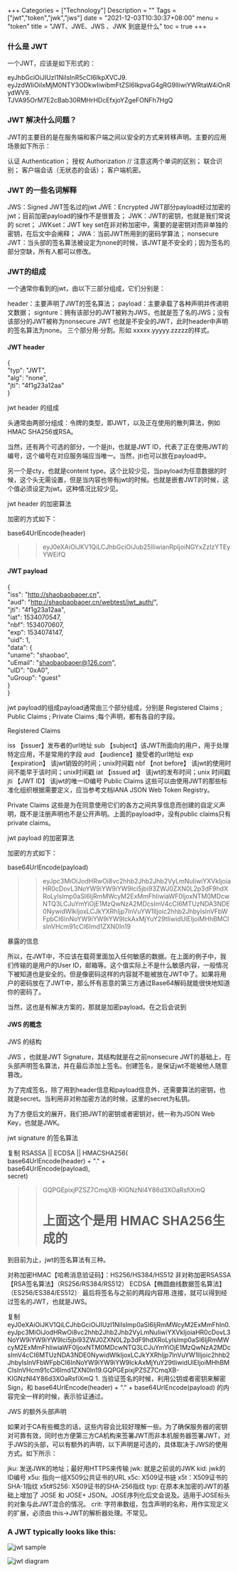 +++
Categories = ["Technology"]
Description = ""
Tags = ["jwt","token","jwk","jws"]
date = "2021-12-03T10:30:37+08:00"
menu = "token"
title = "JWT、JWE、JWS 、JWK 到底是什么"
toc = true
+++

### 什么是 JWT

一个JWT，应该是如下形式的： 


eyJhbGciOiJIUzI1NiIsInR5cCI6IkpXVCJ9.  
eyJzdWIiOiIxMjM0NTY3ODkwIiwibmFtZSI6IkpvaG4gRG9lIiwiYWRtaW4iOnRydWV9.  
TJVA95OrM7E2cBab30RMHrHDcEfxjoYZgeFONFh7HgQ 

### JWT 解决什么问题？

JWT的主要目的是在服务端和客户端之间以安全的方式来转移声明。主要的应用场景如下所示：

 认证 Authentication；
 授权 Authorization // 注意这两个单词的区别；
 联合识别；
 客户端会话（无状态的会话）；
 客户端机密。

### JWT 的一些名词解释

 JWS：Signed JWT签名过的jwt
 JWE：Encrypted JWT部分payload经过加密的jwt；目前加密payload的操作不是很普及；
 JWK：JWT的密钥，也就是我们常说的 scret；
 JWKset：JWT key set在非对称加密中，需要的是密钥对而非单独的密钥，在后文中会阐释；
 JWA：当前JWT所用到的密码学算法；
 nonsecure JWT：当头部的签名算法被设定为none的时候，该JWT是不安全的；因为签名的部分空缺，所有人都可以修改。

 ### JWT的组成

一个通常你看到的jwt，由以下三部分组成，它们分别是：

 header：主要声明了JWT的签名算法；
 payload：主要承载了各种声明并传递明文数据；
 signture：拥有该部分的JWT被称为JWS，也就是签了名的JWS；没有该部分的JWT被称为nonsecure JWT 也就是不安全的JWT，此时header中声明的签名算法为none。
三个部分用·分割。形如 xxxxx.yyyyy.zzzzz的样式。


#### JWT header 


{  
  "typ": "JWT",  
  "alg": "none",  
  "jti": "4f1g23a12aa"  
} 

jwt header 的组成

头通常由两部分组成：令牌的类型，即JWT，以及正在使用的散列算法，例如HMAC SHA256或RSA。

当然，还有两个可选的部分，一个是jti，也就是JWT ID，代表了正在使用JWT的编号，这个编号在对应服务端应当唯一。当然，jti也可以放在payload中。

另一个是cty，也就是content type。这个比较少见，当payload为任意数据的时候，这个头无需设置，但是当内容也带有jwt的时候。也就是嵌套JWT的时候，这个值必须设定为jwt。这种情况比较少见。

jwt header 的加密算法

加密的方式如下： 


base64UrlEncode(header)  
>> eyJ0eXAiOiJKV1QiLCJhbGciOiJub25lIiwianRpIjoiNGYxZzIzYTEyYWEifQ 

####  JWT payload 


{  
  "iss": "http://shaobaobaoer.cn",  
  "aud": "http://shaobaobaoer.cn/webtest/jwt_auth/",  
  "jti": "4f1g23a12aa",  
  "iat": 1534070547,  
  "nbf": 1534070607,  
  "exp": 1534074147,  
  "uid": 1,  
  "data": {  
    "uname": "shaobao",  
    "uEmail": "shaobaobaoer@126.com",  
    "uID": "0xA0",  
    "uGroup": "guest"  
  }  
} 

jwt payload的组成payload通常由三个部分组成，分别是 Registered Claims ; Public Claims ; Private Claims ;每个声明，都有各自的字段。

Registered Claims

 iss  【issuer】发布者的url地址
 sub 【subject】该JWT所面向的用户，用于处理特定应用，不是常用的字段
 aud 【audience】接受者的url地址
 exp 【expiration】 该jwt销毁的时间；unix时间戳
 nbf  【not before】 该jwt的使用时间不能早于该时间；unix时间戳
 iat   【issued at】 该jwt的发布时间；unix 时间戳
 jti    【JWT ID】 该jwt的唯一ID编号
Public Claims 这些可以由使用JWT的那些标准化组织根据需要定义，应当参考文档IANA JSON Web Token Registry。

Private Claims 这些是为在同意使用它们的各方之间共享信息而创建的自定义声明，既不是注册声明也不是公开声明。上面的payload中，没有public claims只有private claims。

jwt payload 的加密算法

加密的方式如下： 


base64UrlEncode(payload)  
>>eyJpc3MiOiJodHRwOi8vc2hhb2Jhb2Jhb2VyLmNuIiwiYXVkIjoiaHR0cDovL3NoYW9iYW9iYW9lci5jbi93ZWJ0ZXN0L2p3dF9hdXRoLyIsImp0aSI6IjRmMWcyM2ExMmFhIiwiaWF0IjoxNTM0MDcwNTQ3LCJuYmYiOjE1MzQwNzA2MDcsImV4cCI6MTUzNDA3NDE0NywidWlkIjoxLCJkYXRhIjp7InVuYW1lIjoic2hhb2JhbyIsInVFbWFpbCI6InNoYW9iYW9iYW9lckAxMjYuY29tIiwidUlEIjoiMHhBMCIsInVHcm91cCI6Imd1ZXN0In19 

暴露的信息

所以，在JWT中，不应该在载荷里面加入任何敏感的数据。在上面的例子中，我们传输的是用户的User ID，邮箱等。这个值实际上不是什么敏感内容，一般情况下被知道也是安全的。但是像密码这样的内容就不能被放在JWT中了。如果将用户的密码放在了JWT中，那么怀有恶意的第三方通过Base64解码就能很快地知道你的密码了。

当然，这也是有解决方案的，那就是加密payload。在之后会说到

#### JWS 的概念

JWS 的结构

JWS ，也就是JWT Signature，其结构就是在之前nonsecure JWT的基础上，在头部声明签名算法，并在最后添加上签名。创建签名，是保证jwt不能被他人随意篡改。

为了完成签名，除了用到header信息和payload信息外，还需要算法的密钥，也就是secret。当利用非对称加密方法的时候，这里的secret为私钥。

为了方便后文的展开，我们把JWT的密钥或者密钥对，统一称为JSON Web Key，也就是JWK。

jwt signature 的签名算法 

复制
RSASSA || ECDSA || HMACSHA256(  
  base64UrlEncode(header) + "." +  
  base64UrlEncode(payload),  
  secret)  
>>GQPGEpixjPZSZ7CmqXB-KIGNzNl4Y86d3XOaRsfiXmQ  
>># 上面这个是用 HMAC SHA256生成的 
到目前为止，jwt的签名算法有三种。

 对称加密HMAC【哈希消息验证码】：HS256/HS384/HS512
 非对称加密RSASSA【RSA签名算法】（RS256/RS384/RS512）
 ECDSA【椭圆曲线数据签名算法】（ES256/ES384/ES512）
最后将签名与之前的两段内容用.连接，就可以得到经过签名的JWT，也就是JWS。 

复制
eyJ0eXAiOiJKV1QiLCJhbGciOiJIUzI1NiIsImp0aSI6IjRmMWcyM2ExMmFhIn0.eyJpc3MiOiJodHRwOi8vc2hhb2Jhb2Jhb2VyLmNuIiwiYXVkIjoiaHR0cDovL3NoYW9iYW9iYW9lci5jbi93ZWJ0ZXN0L2p3dF9hdXRoLyIsImp0aSI6IjRmMWcyM2ExMmFhIiwiaWF0IjoxNTM0MDcwNTQ3LCJuYmYiOjE1MzQwNzA2MDcsImV4cCI6MTUzNDA3NDE0NywidWlkIjoxLCJkYXRhIjp7InVuYW1lIjoic2hhb2JhbyIsInVFbWFpbCI6InNoYW9iYW9iYW9lckAxMjYuY29tIiwidUlEIjoiMHhBMCIsInVHcm91cCI6Imd1ZXN0In19.GQPGEpixjPZSZ7CmqXB-KIGNzNl4Y86d3XOaRsfiXmQ 
1.
当验证签名的时候，利用公钥或者密钥来解密Sign，和 base64UrlEncode(header) + "." + base64UrlEncode(payload) 的内容完全一样的时候，表示验证通过。

JWS 的额外头部声明

如果对于CA有些概念的话，这些内容会比较好理解一些。为了确保服务器的密钥对可靠有效，同时也方便第三方CA机构来签署JWT而非本机服务器签署JWT，对于JWS的头部，可以有额外的声明，以下声明是可选的，具体取决于JWS的使用方式。如下所示：

 jku: 发送JWK的地址；最好用HTTPS来传输
 jwk: 就是之前说的JWK
 kid: jwk的ID编号
 x5u: 指向一组X509公共证书的URL
 x5c: X509证书链
 x5t：X509证书的SHA-1指纹
 x5t#S256: X509证书的SHA-256指纹
 typ: 在原本未加密的JWT的基础上增加了 JOSE 和 JOSE+ JSON。JOSE序列化后文会说及。适用于JOSE标头的对象与此JWT混合的情况。
 crit: 字符串数组，包含声明的名称，用作实现定义的扩展，必须由 this->JWT的解析器处理。不常见。

### A JWT typically looks like this:

![jwt sample](/images/jwtsample.png)

![jwt diagram](/images/jwt.jpeg)